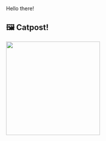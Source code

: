 Hello there!



## 🖼️ Catpost!

<sub>
    <img src="https://cdn2.thecatapi.com/images/d38.jpg" height="256">
</sub>

